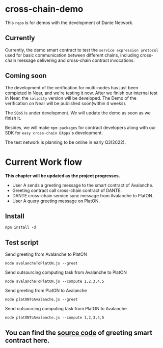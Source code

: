 # cross-chain-demo

This `repo` is for demos with the development of Dante Network. 

## Currently
Currently, the demo smart contract to test the `service expression protocol` used for basic communication between different chains, including cross-chain message delivering and cross-chain contract invocations. 

## Coming soon
The development of the verification for multi-nodes has just been completed in [Near](https://github.com/dantenetwork/Trustless_Bridge/tree/main/near), and we're testing it now. After we finish our internal test in Near, the `solidity` version will be developed. 
The Demo of the verification on Near will be published soon(within 4 weeks).

The `SQoS` is under development. We will update the demo as soon as we finish it.

Besides, we will make `npm packages` for contract developers along with our SDK for `easy cross-chain DApps`'s development.

The test network is planning to be online in early Q3(2022).

# Current Work flow

**This chapter will be updated as the project progresses.**

* User A sends a greeting message to the smart contract of Avalanche.
* Greeting contract call cross-chain contract of DANTE.
* DANTE cross-chain service sync message from Avalanche to PlatON.
* User A query greeting message on PlatON.


## Install
```
npm install -d
```

## Test script

Send greeting from Avalanche to PlatON
```
node avalancheToPlatON.js --greet
```
Send outsourcing computing task from Avalanche to PlatON
```
node avalancheToPlatON.js --compute 1,2,3,4,5
```

Send greeting from PlatON to Avalanche
```
node platONToAvalanche.js --greet
```
Send outsourcing computing task from PlatON to Avalanche
```
node platONToAvalanche.js --compute 1,2,3,4,5
```

## You can find the [source code](https://github.com/dantenetwork/dante-cross-chain/blob/main/avalanche/contracts/examples/Greetings.sol) of greeting smart contract here.
